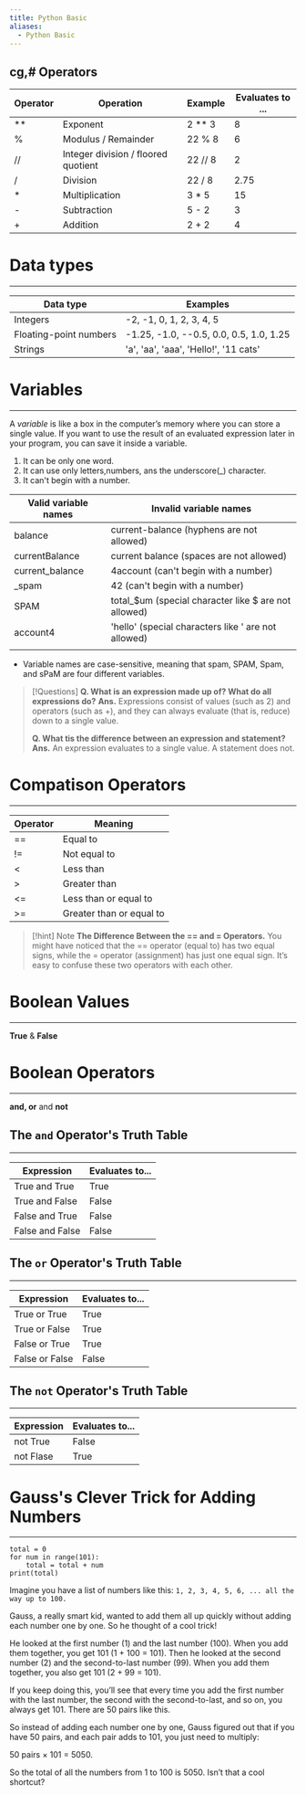 ```yaml
---
title: Python Basic
aliases:
  - Python Basic
---
```

cg,# Operators
---

| Operator | Operation                           | Example | Evaluates to ... |
| -------- | ----------------------------------- | ------- | ---------------- |
| **       | Exponent                            | 2 ** 3  | 8                |
| %        | Modulus / Remainder                 | 22 % 8  | 6                |
| //       | Integer division / floored quotient | 22 // 8 | 2                |
| /        | Division                            | 22 / 8  | 2.75             |
| *        | Multiplication                      | 3 * 5   | 15               |
| -        | Subtraction                         | 5 - 2   | 3                |
| +        | Addition                            | 2 + 2   | 4                |

# Data types
---

| Data type              | Examples                                |
| ---------------------- | --------------------------------------- |
| Integers               | -2, -1, 0, 1, 2, 3, 4, 5                |
| Floating-point numbers | -1.25, -1.0, --0.5, 0.0, 0.5, 1.0, 1.25 |
| Strings                | 'a', 'aa', 'aaa', 'Hello!', '11 cats'   |

# Variables
---
A *variable* is like a box in the computer’s memory where you can store a single value. If you want to use the result of an evaluated expression later in your program, you can save it inside a variable.

1. It can be only one word.
2. It can use only letters,numbers, ans the underscore(_) character.
3. It can't begin with a number.

| Valid variable names | Invalid variable names                               |
| -------------------- | ---------------------------------------------------- |
| balance              | current-balance (hyphens are not allowed)            |
| currentBalance       | current balance (spaces are not allowed)             |
| current_balance      | 4account (can't begin with a number)                 |
| _spam                | 42 (can't begin with a number)                       |
| SPAM                 | total_$um (special character like $ are not allowed) |
| account4             | 'hello' (special characters like ' are not allowed)  |
|                      |                                                      |
- Variable names are case-sensitive, meaning that spam, SPAM, Spam, and sPaM are four different variables.

>[!Questions]
 **Q. What is an expression made up of? What do all expressions do?**
 **Ans.** Expressions consist of values (such as 2) and operators (such as +), and they can always evaluate (that is, reduce) down to a single value. 
 >
 >**Q. What tis the difference between an expression and statement?**
 >**Ans.** An expression evaluates to a single value. A statement does not.


# Compatison Operators
---

| Operator | Meaning                  |
| -------- | ------------------------ |
| ==       | Equal to                 |
| !=       | Not equal to             |
| <        | Less than                |
| >        | Greater than             |
| <=       | Less than or equal to    |
| >=       | Greater than or equal to |
>[!hint] Note
>**The Difference Between the == and = Operators.** 
   You might have noticed that the == operator (equal to) has two equal signs, while the = operator (assignment) has just one equal sign. It’s easy to confuse these two operators with each other.


# Boolean Values 
---
**True** & **False**

# Boolean Operators
---
**and, or** and **not** 

## The `and` Operator's Truth Table
---

| Expression      | Evaluates to... |
| --------------- | --------------- |
| True and True   | True            |
| True and False  | False           |
| False and True  | False           |
| False and False | False           |
## The `or` Operator's Truth Table
---

| Expression     | Evaluates to... |
| -------------- | --------------- |
| True or True   | True            |
| True or False  | True            |
| False or True  | True            |
| False or False | False           |

## The `not` Operator's Truth Table
---

| Expression | Evaluates to... |
| ---------- | --------------- |
| not True   | False           |
| not Flase  | True            |

# Gauss's Clever Trick for Adding Numbers
---
```
total = 0
for num in range(101):
	total = total + num
print(total)
```

Imagine you have a list of numbers like this:
`1, 2, 3, 4, 5, 6, ... all the way up to 100.`

Gauss, a really smart kid, wanted to add them all up quickly without adding each number one by one. So he thought of a cool trick!

He looked at the first number (1) and the last number (100). When you add them together, you get 101 (1 + 100 = 101). Then he looked at the second number (2) and the second-to-last number (99). When you add them together, you also get 101 (2 + 99 = 101).

If you keep doing this, you’ll see that every time you add the first number with the last number, the second with the second-to-last, and so on, you always get 101. There are 50 pairs like this.

So instead of adding each number one by one, Gauss figured out that if you have 50 pairs, and each pair adds to 101, you just need to multiply:

50 pairs × 101 = 5050.

So the total of all the numbers from 1 to 100 is 5050. Isn’t that a cool shortcut?  